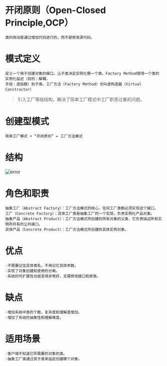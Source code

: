 # 开闭原则（Open-Closed Principle,OCP）
	类的改动是通过增加代码进行的，而不是修改源代码。
# 模式定义
	定义一个用于创建对象的接口，让子类决定实例化哪一个类。Factory Method使得一个类的实例化延迟（目的：解耦，
	手段：虚函数）到子类。工厂方法（Factory Method）也叫虚构造器（Virtual Constructor）
> 引入工厂等级结构，解决了简单工厂模式中工厂职责过重的问题。
# 创建型模式
	简单工厂模式 + “开闭原则” = 工厂方法模式
# 结构
![error](https://gitlab.com/SherDick/Design-patterns/raw/master/Pictures/FactoryMethod.png)
# 角色和职责
	抽象工厂（Abstract Factory）：工厂方法模式的核心，任何工厂类都必须实现这个接口。
	工厂（Concrete Factory）：具体工厂类是抽象工厂的一个实现，负责实例化产品对象。
	抽象产品（Abstract Product）：工厂方法模式所创建的所有对象的父类，它负责描述所有实例所共有的公共接口。
	具体产品（Concrete Product）：工厂方法模式所创建的具体实例对象。
# 优点
	·不需要记住具体类名，不用记忆具体参数。
	·实现了对象创建和使用的分离。
	·系统的可扩展性也就变得非常好，无需修改接口和原类。
# 缺点
	·增加系统中类的个数，复杂度和理解度增加。
	·增加了系统的抽象性和理解难度。
# 适用场景
	·客户端不知道它所需要的对象的类。
	·抽象工厂类通过其子类来指定创建哪个对象。